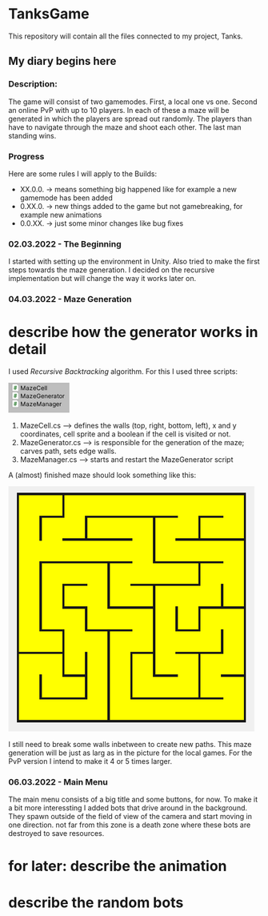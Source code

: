 # __TanksGame__

This repository will contain all the files connected to my project, Tanks.

## __My diary begins here__

### __Description:__

The game will consist of two gamemodes. First, a local one vs one. Second an online PvP with up to 10 players. In each of these a maze will be generated in which the players are spread out randomly. The players than have to navigate through the maze and shoot each other. The last man standing wins.

### __Progress__

Here are some rules I will apply to the Builds:

- XX.0.0. -> means something big happened like for example a new gamemode has been added
- 0.XX.0. -> new things added to the game but not gamebreaking, for example new animations
- 0.0.XX. -> just some minor changes like bug fixes

### __02.03.2022 - The Beginning__

I started with setting up the environment in Unity.
Also tried to make the first steps towards the maze generation. 
I decided on the recursive implementation but will change the way it works later on.

### __04.03.2022 - Maze Generation__

# describe how the generator works in detail 

I used _Recursive Backtracking_ algorithm. For this I used three scripts: 

![maze_scripts](./pics/Maze_Scripts.PNG) 
1. MazeCell.cs --> defines the walls (top, right, bottom, left), x and y coordinates, cell sprite and a boolean if the cell is visited or not.  
2. MazeGenerator.cs --> is responsible for the generation of the maze; carves path, sets edge walls.
3. MazeManager.cs --> starts and restart the MazeGenerator script

A (almost) finished maze should look something like this:

![finished maze](./pics/Solved_Maze_Unfinished.PNG)

I still need to break some walls inbetween to create new paths. This maze generation will be just as larg as in the picture for the local games. For the PvP version I intend to make it 4 or 5 times larger.

### __06.03.2022 - Main Menu__

The main menu consists of a big title and some buttons, for now. To make it a bit more interessting I added bots that drive around in the background. They spawn outside of the field of view of the camera and start moving in one direction. not far from this zone is a death zone where these bots are destroyed to save resources. 

# for later: describe the animation
# describe the random bots